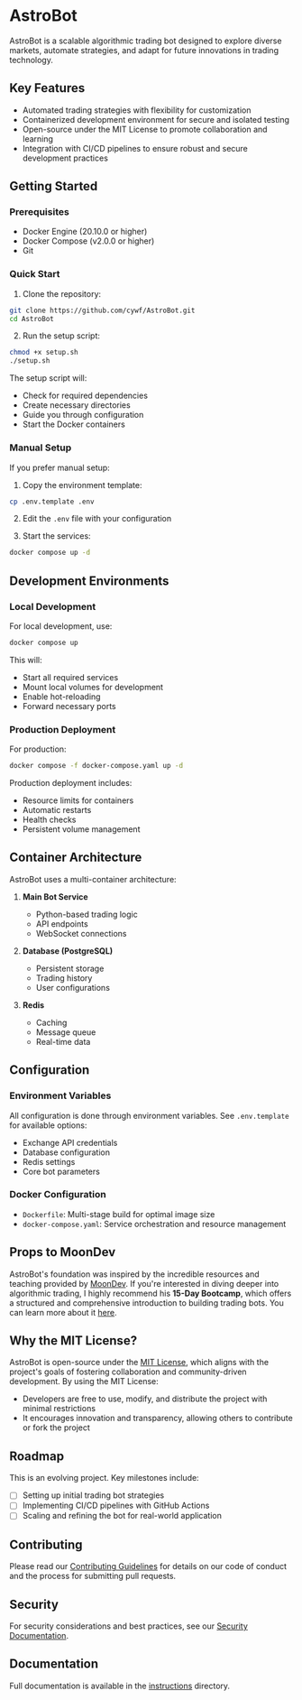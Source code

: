 # AstroBot

AstroBot is a scalable algorithmic trading bot designed to explore diverse markets, automate strategies, and adapt for future innovations in trading technology.

## Key Features
- Automated trading strategies with flexibility for customization
- Containerized development environment for secure and isolated testing
- Open-source under the MIT License to promote collaboration and learning
- Integration with CI/CD pipelines to ensure robust and secure development practices

## Getting Started

### Prerequisites
- Docker Engine (20.10.0 or higher)
- Docker Compose (v2.0.0 or higher)
- Git

### Quick Start
1. Clone the repository:
```bash
git clone https://github.com/cywf/AstroBot.git
cd AstroBot
```

2. Run the setup script:
```bash
chmod +x setup.sh
./setup.sh
```

The setup script will:
- Check for required dependencies
- Create necessary directories
- Guide you through configuration
- Start the Docker containers

### Manual Setup
If you prefer manual setup:

1. Copy the environment template:
```bash
cp .env.template .env
```

2. Edit the `.env` file with your configuration

3. Start the services:
```bash
docker compose up -d
```

## Development Environments

### Local Development
For local development, use:
```bash
docker compose up
```

This will:
- Start all required services
- Mount local volumes for development
- Enable hot-reloading
- Forward necessary ports

### Production Deployment
For production:
```bash
docker compose -f docker-compose.yaml up -d
```

Production deployment includes:
- Resource limits for containers
- Automatic restarts
- Health checks
- Persistent volume management

## Container Architecture

AstroBot uses a multi-container architecture:

1. **Main Bot Service**
   - Python-based trading logic
   - API endpoints
   - WebSocket connections

2. **Database (PostgreSQL)**
   - Persistent storage
   - Trading history
   - User configurations

3. **Redis**
   - Caching
   - Message queue
   - Real-time data

## Configuration

### Environment Variables
All configuration is done through environment variables. See `.env.template` for available options:

- Exchange API credentials
- Database configuration
- Redis settings
- Core bot parameters

### Docker Configuration
- `Dockerfile`: Multi-stage build for optimal image size
- `docker-compose.yaml`: Service orchestration and resource management

## Props to MoonDev
AstroBot's foundation was inspired by the incredible resources and teaching provided by [MoonDev](https://www.youtube.com/@moondevonyt). If you're interested in diving deeper into algorithmic trading, I highly recommend his **15-Day Bootcamp**, which offers a structured and comprehensive introduction to building trading bots. You can learn more about it [here](https://algotradecamp.com/2024-update57970432).

## Why the MIT License?
AstroBot is open-source under the [MIT License](LICENSE), which aligns with the project's goals of fostering collaboration and community-driven development. By using the MIT License:
- Developers are free to use, modify, and distribute the project with minimal restrictions
- It encourages innovation and transparency, allowing others to contribute or fork the project

## Roadmap

This is an evolving project. Key milestones include:
- [ ] Setting up initial trading bot strategies
- [ ] Implementing CI/CD pipelines with GitHub Actions
- [ ] Scaling and refining the bot for real-world application

## Contributing
Please read our [Contributing Guidelines](instructions/collaboration.md) for details on our code of conduct and the process for submitting pull requests.

## Security
For security considerations and best practices, see our [Security Documentation](instructions/security.md).

## Documentation
Full documentation is available in the [instructions](instructions/) directory.
